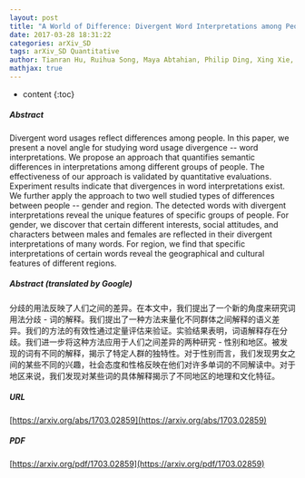 ```yaml
---
layout: post
title: "A World of Difference: Divergent Word Interpretations among People"
date: 2017-03-28 18:31:22
categories: arXiv_SD
tags: arXiv_SD Quantitative
author: Tianran Hu, Ruihua Song, Maya Abtahian, Philip Ding, Xing Xie, Jiebo Luo
mathjax: true
---
```


* content
{:toc}

##### Abstract
Divergent word usages reflect differences among people. In this paper, we present a novel angle for studying word usage divergence -- word interpretations. We propose an approach that quantifies semantic differences in interpretations among different groups of people. The effectiveness of our approach is validated by quantitative evaluations. Experiment results indicate that divergences in word interpretations exist. We further apply the approach to two well studied types of differences between people -- gender and region. The detected words with divergent interpretations reveal the unique features of specific groups of people. For gender, we discover that certain different interests, social attitudes, and characters between males and females are reflected in their divergent interpretations of many words. For region, we find that specific interpretations of certain words reveal the geographical and cultural features of different regions.

##### Abstract (translated by Google)
分歧的用法反映了人们之间的差异。在本文中，我们提出了一个新的角度来研究词用法分歧 - 词的解释。我们提出了一种方法来量化不同群体之间解释的语义差异。我们的方法的有效性通过定量评估来验证。实验结果表明，词语解释存在分歧。我们进一步将这种方法应用于人们之间差异的两种研究 - 性别和地区。被发现的词有不同的解释，揭示了特定人群的独特性。对于性别而言，我们发现男女之间的某些不同的兴趣，社会态度和性格反映在他们对许多单词的不同解读中。对于地区来说，我们发现对某些词的具体解释揭示了不同地区的地理和文化特征。

##### URL
[https://arxiv.org/abs/1703.02859](https://arxiv.org/abs/1703.02859)

##### PDF
[https://arxiv.org/pdf/1703.02859](https://arxiv.org/pdf/1703.02859)

